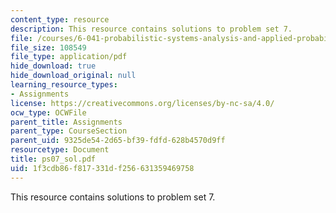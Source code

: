 ```yaml
---
content_type: resource
description: This resource contains solutions to problem set 7.
file: /courses/6-041-probabilistic-systems-analysis-and-applied-probability-spring-2006/1f3cdb86f817331df256631359469758_ps07_sol.pdf
file_size: 108549
file_type: application/pdf
hide_download: true
hide_download_original: null
learning_resource_types:
- Assignments
license: https://creativecommons.org/licenses/by-nc-sa/4.0/
ocw_type: OCWFile
parent_title: Assignments
parent_type: CourseSection
parent_uid: 9325de54-2d65-bf39-fdfd-628b4570d9ff
resourcetype: Document
title: ps07_sol.pdf
uid: 1f3cdb86-f817-331d-f256-631359469758
---
```

This resource contains solutions to problem set 7.